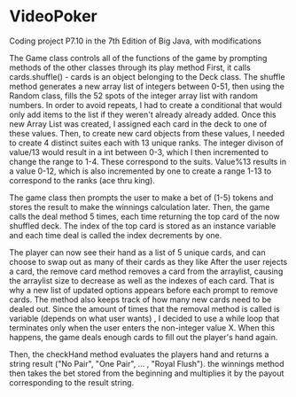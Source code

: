 # VideoPoker
Coding project P7.10 in the 7th Edition of Big Java, with modifications

The Game class controls all of the functions of the game by prompting methods of the other classes through its play method
First, it calls cards.shuffle() - cards is an object belonging to the Deck class. The shuffle method generates a new array list of 
integers between 0-51, then using the Random class, fills the 52 spots of the integer array list with random numbers. In order to
avoid repeats, I had to create a conditional that would only add items to the list if they weren't already already added.
Once this new Array List was created, I assigned each card in the deck to one of these values.  Then, to create new card objects
from these values, I needed to create 4 distinct suites each with 13 unique ranks.  The integer divison of value/13 would result in
a int between 0-3, which I then incremented to change the range to 1-4.  These correspond to the suits. Value%13 results in a 
value 0-12, which is also incremented by one to create a range 1-13 to correspond to the ranks (ace thru king).

The game class then prompts the user to make a bet of (1-5) tokens and stores the result to make the winnings calculation later.
Then, the game calls the deal method 5 times, each time returning the top card of the now shuffled deck.  The index of the top card 
is stored as an instance variable and each time deal is called the index decrements by one.

The player can now see their hand as a list of 5 unique cards, and can choose to swap out as many of their cards as they like
After the user rejects a card, the remove card method removes a card from the arraylist, causing the arraylist size to decrease 
as well as the indexes of each card.  That is why a new list of updated options appears before each prompt to remove cards. 
The method also keeps track of how many new cards need to be dealed out. Since the amount of times that the removal method is 
called is variable (depends on what user wants) , I decided to use a while loop that terminates only when the user enters the 
non-integer value X.  When this happens, the game deals enough cards to fill out the player's hand again.

Then, the checkHand method evaluates the players hand and returns a string result ("No Pair", "One Pair", ... , "Royal Flush").
the winnings method then takes the bet stored from the beginning and multiplies it by the payout corresponding to the result string.
